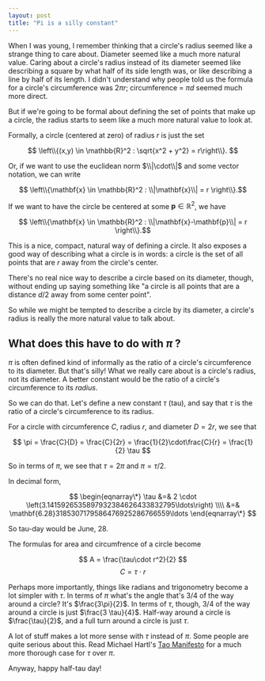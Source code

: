 ```yaml
---
layout: post
title: "Pi is a silly constant"
---
```


When I was young, I remember thinking that a circle's radius seemed like a strange thing to care about. Diameter seemed like a much more natural value. Caring about a circle's radius instead of its diameter seemed like describing a square by what half of its side length was, or like describing a line by half of its length. I didn't understand why people told us the formula for a circle's circumference was $2\pi r$; circumference = $\pi d$ seemed much more direct.

But if we're going to be formal about defining the set of points that make up a circle, the radius starts to seem like a much more natural value to look at.

Formally, a circle (centered at zero) of radius $r$ is just the set

$$ \left\\{(x,y) \in \mathbb{R}^2 : \sqrt{x^2 + y^2} = r\right\\}. $$

Or, if we want to use the euclidean norm $\\|\cdot\\|$ and some vector notation, we can write

$$ \left\\{\mathbf{x} \in \mathbb{R}^2 : \\|\mathbf{x}\\| = r \right\\}.$$

If we want to have the circle be centered at some $\mathbf{p} \in \mathbb{R}^2$, we have

$$ \left\\{\mathbf{x} \in \mathbb{R}^2 : \\|\mathbf{x}-\mathbf{p}\\| = r \right\\}.$$

This is a nice, compact, natural way of defining a circle. It also exposes a good way of describing what a circle is in words: a circle is the set of all points that are $r$ away from the circle's center.

There's no real nice way to describe a circle based on its diameter, though, without ending up saying something like "a circle is all points that are a distance $d / 2$ away from some center point".

So while we might be tempted to describe a circle by its diameter, a circle's radius is really the more natural value to talk about.

## What does this have to do with $\pi$ ?

$\pi$ is often defined kind of informally as the ratio of a circle's circumference to its diameter. But that's silly! What we really care about is a circle's radius, not its diameter. A better constant would be the ratio of a circle's circumference to its _radius_.

So we can do that. Let's define a new constant $\tau$ (tau), and say that $\tau$ is the ratio of a circle's circumference to its radius.

For a circle with circumference $C$, radius $r$, and diameter $D = 2r$, we see that

$$ \pi = \frac{C}{D} = \frac{C}{2r} = \frac{1}{2}\cdot\frac{C}{r} = \frac{1}{2} \tau $$

So in terms of $\pi$, we see that $\tau = 2\pi$ and $\pi = \tau / 2$.

In decimal form,

$$
\begin{eqnarray\*}
\tau &=& 2 \cdot \left(3.1415926535897932384626433832795\ldots\right) \\\\
&=& \mathbf{6.28}3185307179586476925286766559\ldots
\end{eqnarray\*}
$$

So tau-day would be June, 28.

The formulas for area and circumfrence of a circle become

$$ A = \frac{\tau\cdot r^2}{2} $$
$$ C = \tau\cdot r $$

Perhaps more importantly, things like radians and trigonometry become a lot simpler with $\tau$. In terms of $\pi$ what's the angle that's 3/4 of the way around a circle? It's $\frac{3\pi}{2}$. In terms of $\tau$, though, 3/4 of the way around a circle is just $\frac{3 \tau}{4}$. Half-way around a circle is $\frac{\tau}{2}$, and a full turn around a circle is just $\tau$.

A lot of stuff makes a lot more sense with $\tau$ instead of $\pi$. Some people are quite serious about this. Read Michael Hartl's [Tao Manifesto](http://tauday.com/) for a much more thorough case for $\tau$ over $\pi$.

Anyway, happy half-tau day!
